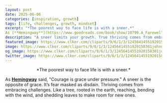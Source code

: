 ```yaml
---
layout: post
date: 2025-06-06
categories: [inspiration, growth]
tags: [life, challenges, growth, mindset]
excerpt: "*The poorest way to face life is with a sneer.*"  
As [**Hemingway**](https://www.goodreads.com/book/show/10799.A_Farewell_to_Arms) said, 'Courage is grace under pressure.' A sneer is the opposite of grace. It’s fear masked as disdain. Thriving comes from embracing challenges. Like a tree, rooted in the earth, reaching, bending with the wind, and shedding leaves to make room for new ones.
description: "A sneer limits your growth. True thriving comes from embracing life’s challenges with openness, like a tree reaching towards the light."
featured_image: https://www.clker.com/cliparts/9/6/1/3/12456414551920158301johnny_automatic_sneer.svg.med.png
image: https://www.clker.com/cliparts/9/6/1/3/12456414551920158301johnny_automatic_sneer.svg.med.png
og_image: https://www.clker.com/cliparts/9/6/1/3/12456414551920158301johnny_automatic_sneer.svg.med.png
twitter_image: https://www.clker.com/cliparts/9/6/1/3/12456414551920158301johnny_automatic_sneer.svg.med.png
---
```


<div style="text-align: center;">*The poorest way to face life is with a sneer.*</div>

As [**Hemingway**](https://www.goodreads.com/book/show/10799.A_Farewell_to_Arms) said, "Courage is grace under pressure." A sneer is the opposite of grace. It’s fear masked as disdain. Thriving comes from embracing challenges. Like a tree, rooted in the earth, reaching, bending with the wind, and shedding leaves to make room for new ones.
